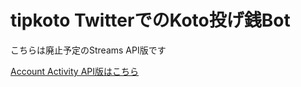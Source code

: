 tipkoto TwitterでのKoto投げ銭Bot
================================

こちらは廃止予定のStreams API版です

[Account Activity API版はこちら](https://github.com/akarinS/tipkoto/blob/master/HowToUse.md)
